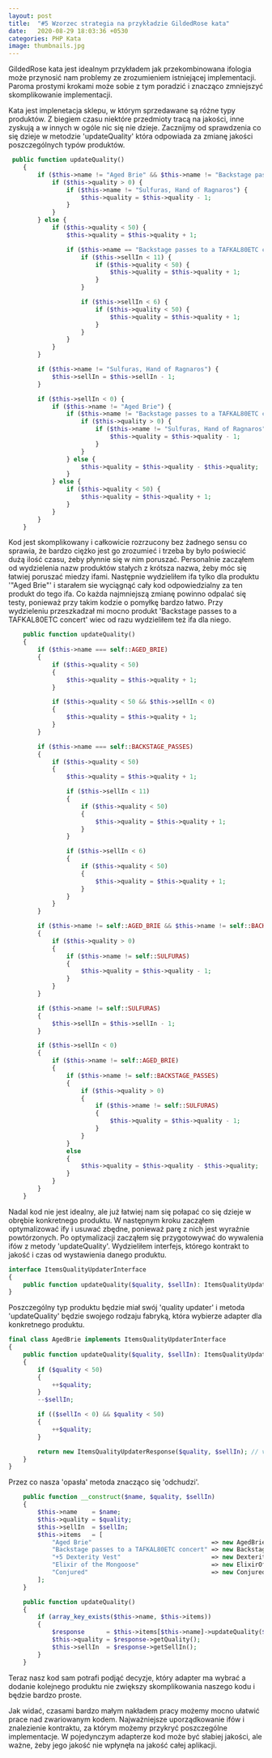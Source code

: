 ```yaml
---
layout: post
title:  "#5 Wzorzec strategia na przykładzie GildedRose kata"
date:   2020-08-29 18:03:36 +0530
categories: PHP Kata
image: thumbnails.jpg
---
```


GildedRose kata jest idealnym przykładem jak przekombinowana ifologia może przynosić nam problemy ze zrozumieniem istniejącej implementacji. Paroma prostymi krokami może sobie z tym poradzić i znacząco zmniejszyć skomplikowanie implementacji.

Kata jest implenetacja sklepu, w którym sprzedawane są różne typy produktów. Z biegiem czasu niektóre przedmioty tracą na jakości, inne zyskują a w innych w ogóle nic się nie dzieje.
Zacznijmy od sprawdzenia co się dzieje w metodzie 'updateQuality' która odpowiada za zmianę jakości poszczególnych typów produktów.

```php
 public function updateQuality()
    {
        if ($this->name != "Aged Brie" && $this->name != "Backstage passes to a TAFKAL80ETC concert") {
            if ($this->quality > 0) {
                if ($this->name != "Sulfuras, Hand of Ragnaros") {
                    $this->quality = $this->quality - 1;
                }
            }
        } else {
            if ($this->quality < 50) {
                $this->quality = $this->quality + 1;

                if ($this->name == "Backstage passes to a TAFKAL80ETC concert") {
                    if ($this->sellIn < 11) {
                        if ($this->quality < 50) {
                            $this->quality = $this->quality + 1;
                        }
                    }

                    if ($this->sellIn < 6) {
                        if ($this->quality < 50) {
                            $this->quality = $this->quality + 1;
                        }
                    }
                }
            }
        }

        if ($this->name != "Sulfuras, Hand of Ragnaros") {
            $this->sellIn = $this->sellIn - 1;
        }

        if ($this->sellIn < 0) {
            if ($this->name != "Aged Brie") {
                if ($this->name != "Backstage passes to a TAFKAL80ETC concert") {
                    if ($this->quality > 0) {
                        if ($this->name != "Sulfuras, Hand of Ragnaros") {
                            $this->quality = $this->quality - 1;
                        }
                    }
                } else {
                    $this->quality = $this->quality - $this->quality;
                }
            } else {
                if ($this->quality < 50) {
                    $this->quality = $this->quality + 1;
                }
            }
        }
    }
```

Kod jest skomplikowany i całkowicie rozrzucony bez żadnego sensu co sprawia, że bardzo ciężko jest go zrozumieć i trzeba by było poświecić dużą ilość czasu, żeby płynnie się w nim poruszać.
Personalnie zacząłem od wydzielenia nazw produktów stałych z krótsza nazwa, żeby móc się łatwiej poruszać miedzy ifami. Następnie wydzieliłem ifa tylko dla produktu '"Aged Brie"' i starałem sie
wyciągnąć cały kod odpowiedzialny za ten produkt do tego ifa. Co każda najmniejszą zmianę powinno odpalać się testy, ponieważ przy takim kodzie o pomyłkę bardzo łatwo.
Przy wydzieleniu przeszkadzał mi mocno produkt 'Backstage passes to a TAFKAL80ETC concert' wiec od razu wydzieliłem też ifa dla niego.

```php
    public function updateQuality()
    {
        if ($this->name === self::AGED_BRIE)
        {
            if ($this->quality < 50)
            {
                $this->quality = $this->quality + 1;
            }

            if ($this->quality < 50 && $this->sellIn < 0)
            {
                $this->quality = $this->quality + 1;
            }
        }

        if ($this->name === self::BACKSTAGE_PASSES)
        {
            if ($this->quality < 50)
            {
                $this->quality = $this->quality + 1;

                if ($this->sellIn < 11)
                {
                    if ($this->quality < 50)
                    {
                        $this->quality = $this->quality + 1;
                    }
                }

                if ($this->sellIn < 6)
                {
                    if ($this->quality < 50)
                    {
                        $this->quality = $this->quality + 1;
                    }
                }
            }
        }

        if ($this->name != self::AGED_BRIE && $this->name != self::BACKSTAGE_PASSES)
        {
            if ($this->quality > 0)
            {
                if ($this->name != self::SULFURAS)
                {
                    $this->quality = $this->quality - 1;
                }
            }
        }

        if ($this->name != self::SULFURAS)
        {
            $this->sellIn = $this->sellIn - 1;
        }

        if ($this->sellIn < 0)
        {
            if ($this->name != self::AGED_BRIE)
            {
                if ($this->name != self::BACKSTAGE_PASSES)
                {
                    if ($this->quality > 0)
                    {
                        if ($this->name != self::SULFURAS)
                        {
                            $this->quality = $this->quality - 1;
                        }
                    }
                }
                else
                {
                    $this->quality = $this->quality - $this->quality;
                }
            }
        }
    }
```

Nadal kod nie jest idealny, ale już łatwiej nam się połapać co się dzieje w obrębie konkretnego produktu.
W następnym kroku zacząłem optymalizować ify i usuwać zbędne, ponieważ parę z nich jest wyraźnie powtórzonych.
Po optymalizacji zacząłem się przygotowywać do wywalenia ifów z metody 'updateQuality'.
Wydzieliłem interfejs, którego kontrakt to jakość i czas od wystawienia danego produktu.

```php
interface ItemsQualityUpdaterInterface
{
    public function updateQuality($quality, $sellIn): ItemsQualityUpdaterResponse;
}
```

Poszczególny typ produktu będzie miał swój 'quality updater' i metoda 'updateQuality' będzie swojego rodzaju fabryką, która wybierze adapter dla konkretnego produktu.

```php
final class AgedBrie implements ItemsQualityUpdaterInterface
{
    public function updateQuality($quality, $sellIn): ItemsQualityUpdaterResponse
    {
        if ($quality < 50)
        {
            ++$quality;
        }
        --$sellIn;

        if (($sellIn < 0) && $quality < 50)
        {
            ++$quality;
        }

        return new ItemsQualityUpdaterResponse($quality, $sellIn); // value object zeby nie zwracać gołej tablicy
    }
}
```

Przez co nasza 'opasła' metoda znacząco się 'odchudzi'.

```php
    public function __construct($name, $quality, $sellIn)
    {
        $this->name    = $name;
        $this->quality = $quality;
        $this->sellIn  = $sellIn;
        $this->items   = [
            "Aged Brie"                                 => new AgedBrie(),
            "Backstage passes to a TAFKAL80ETC concert" => new BackstagePasses(),
            "+5 Dexterity Vest"                         => new DexterityVest(),
            "Elixir of the Mongoose"                    => new ElixirOfMongoose(),
            "Conjured"                                  => new Conjured(),
        ];
    }

    public function updateQuality()
    {
        if (array_key_exists($this->name, $this->items))
        {
            $response      = $this->items[$this->name]->updateQuality($this->quality, $this->sellIn);
            $this->quality = $response->getQuality();
            $this->sellIn  = $response->getSellIn();
        }
    }
```

Teraz nasz kod sam potrafi podjąć decyzje, który adapter ma wybrać a dodanie kolejnego produktu nie zwiększy skomplikowania naszego kodu i będzie bardzo proste.

Jak widać, czasami bardzo małym nakładem pracy możemy mocno ułatwić prace nad zwariowanym kodem. Najważniejsze uporządkowanie ifów i znalezienie kontraktu, za którym możemy przykryć poszczególne implementacje.
W pojedynczym adapterze kod może być słabiej jakości, ale ważne, żeby jego jakość nie wpłynęła na jakość całej aplikacji.